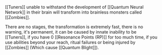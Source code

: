 [[Tuners]] unable to withstand the development of [[Quantum Neural Network]] in their brain will transform into brainless monsters called [[Zombies]].

There are no stages, the transformation is extremely fast, there is no warning, it's permanent, it can be caused by innate inability to be [[Tuners]], if you have 0 [[Resonance Points (RP)]] for too much time, if you use abilities beyond your reach, ritual failures or being injured by [[Zombies]] (Which cause [[Quantum Blight]]).